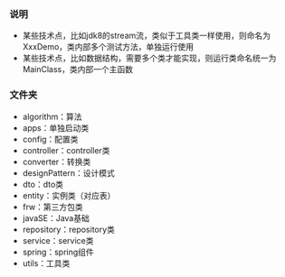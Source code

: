### 说明
- 某些技术点，比如jdk8的stream流，类似于工具类一样使用，则命名为XxxDemo，类内部多个测试方法，单独运行使用
- 某些技术点，比如数据结构，需要多个类才能实现，则运行类命名统一为MainClass，类内部一个主函数

### 文件夹
- algorithm：算法  
- apps：单独启动类  
- config：配置类  
- controller：controller类  
- converter：转换类  
- designPattern：设计模式  
- dto：dto类  
- entity：实例类（对应表）  
- frw：第三方包类  
- javaSE：Java基础
- repository：repository类  
- service：service类  
- spring：spring组件  
- utils：工具类  